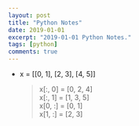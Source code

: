 ```yaml
---
layout: post
title: "Python Notes"
date: 2019-01-01
excerpt: "2019-01-01 Python Notes."
tags: [python]
comments: true
---
```


* x = [[0, 1], [2, 3], [4, 5]]
    > x[:, 0] = [0, 2, 4]  
    > x[:, 1] = [1, 3, 5]  
    > x[0, :] = [0, 1]  
    > x[1, :] = [2, 3]  